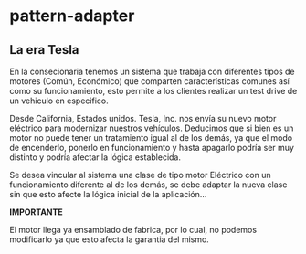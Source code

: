 # pattern-adapter

## La era Tesla

En la consecionaria tenemos un sistema que trabaja con diferentes tipos de motores (Común, Económico) que comparten características comunes así como su funcionamiento, esto permite a los clientes realizar un test drive de un vehiculo en especifico. 

Desde California, Estados unidos. Tesla, Inc. nos envía su nuevo motor eléctrico para modernizar nuestros vehículos.
Deducimos que si bien es un motor no puede tener un tratamiento igual al de los demás, ya que el modo de encenderlo, ponerlo en funcionamiento y hasta apagarlo podría ser muy distinto y podría afectar la lógica establecida.

Se desea vincular al sistema una clase de tipo motor Eléctrico con un funcionamiento diferente al de los demás, se debe adaptar la nueva clase sin que esto afecte la lógica inicial de la aplicación...

**IMPORTANTE**

El motor llega  ya ensamblado de fabrica, por lo cual, no podemos modificarlo ya que esto afecta la garantia del mismo.
